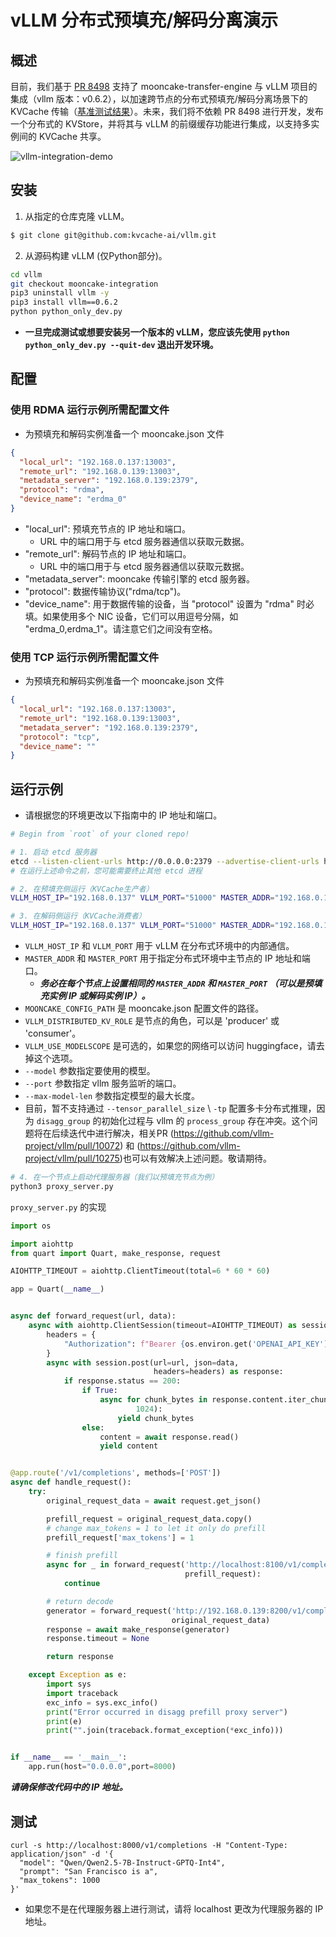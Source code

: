 # vLLM 分布式预填充/解码分离演示

## 概述
目前，我们基于 [PR 8498](https://github.com/vllm-project/vllm/pull/8498) 支持了 mooncake-transfer-engine 与 vLLM 项目的集成（vllm 版本：v0.6.2），以加速跨节点的分布式预填充/解码分离场景下的 KVCache 传输（[基准测试结果](../en/vllm_benchmark_results.md)）。未来，我们将不依赖 PR 8498 进行开发，发布一个分布式的 KVStore，并将其与 vLLM 的前缀缓存功能进行集成，以支持多实例间的 KVCache 共享。

![vllm-integration-demo](../../image/vllm-integration-demo.gif)

## 安装

1. 从指定的仓库克隆 vLLM。
```bash
$ git clone git@github.com:kvcache-ai/vllm.git
```
2. 从源码构建 vLLM (仅Python部分)。
```bash
cd vllm
git checkout mooncake-integration
pip3 uninstall vllm -y
pip3 install vllm==0.6.2
python python_only_dev.py
```
 - **一旦完成测试或想要安装另一个版本的 vLLM，您应该先使用 `python python_only_dev.py --quit-dev` 退出开发环境。**

## 配置
### 使用 RDMA 运行示例所需配置文件

- 为预填充和解码实例准备一个 mooncake.json 文件
```json
{
  "local_url": "192.168.0.137:13003",
  "remote_url": "192.168.0.139:13003",
  "metadata_server": "192.168.0.139:2379",
  "protocol": "rdma",
  "device_name": "erdma_0"
}
```
- "local_url": 预填充节点的 IP 地址和端口。
  - URL 中的端口用于与 etcd 服务器通信以获取元数据。
- "remote_url": 解码节点的 IP 地址和端口。
  - URL 中的端口用于与 etcd 服务器通信以获取元数据。
- "metadata_server": mooncake 传输引擎的 etcd 服务器。
- "protocol": 数据传输协议("rdma/tcp")。
- "device_name": 用于数据传输的设备，当 "protocol" 设置为 "rdma" 时必填。如果使用多个 NIC 设备，它们可以用逗号分隔，如 "erdma_0,erdma_1"。请注意它们之间没有空格。


### 使用 TCP 运行示例所需配置文件

- 为预填充和解码实例准备一个 mooncake.json 文件
```json
{
  "local_url": "192.168.0.137:13003",
  "remote_url": "192.168.0.139:13003",
  "metadata_server": "192.168.0.139:2379",
  "protocol": "tcp",
  "device_name": ""
}
```


## 运行示例
 - 请根据您的环境更改以下指南中的 IP 地址和端口。
```bash
# Begin from `root` of your cloned repo!

# 1. 启动 etcd 服务器
etcd --listen-client-urls http://0.0.0.0:2379 --advertise-client-urls http://localhost:2379
# 在运行上述命令之前，您可能需要终止其他 etcd 进程

# 2. 在预填充侧运行（KVCache生产者）
VLLM_HOST_IP="192.168.0.137" VLLM_PORT="51000" MASTER_ADDR="192.168.0.137" MASTER_PORT="54324" MOONCAKE_CONFIG_PATH=./mooncake.json VLLM_DISTRIBUTED_KV_ROLE=producer VLLM_USE_MODELSCOPE=True python3 -m vllm.entrypoints.openai.api_server --model Qwen/Qwen2.5-7B-Instruct-GPTQ-Int4 --port 8100 --max-model-len 10000 --gpu-memory-utilization 0.95

# 3. 在解码侧运行（KVCache消费者）
VLLM_HOST_IP="192.168.0.137" VLLM_PORT="51000" MASTER_ADDR="192.168.0.137" MASTER_PORT="54324" MOONCAKE_CONFIG_PATH=./mooncake.json VLLM_DISTRIBUTED_KV_ROLE=consumer VLLM_USE_MODELSCOPE=True python3 -m vllm.entrypoints.openai.api_server --model Qwen/Qwen2.5-7B-Instruct-GPTQ-Int4 --port 8200 --max-model-len 10000 --gpu-memory-utilization 0.95
```

- `VLLM_HOST_IP` 和 `VLLM_PORT` 用于 vLLM 在分布式环境中的内部通信。
- `MASTER_ADDR` 和 `MASTER_PORT` 用于指定分布式环境中主节点的 IP 地址和端口。
  - **_务必在每个节点上设置相同的 `MASTER_ADDR` 和 `MASTER_PORT` （可以是预填充实例 IP 或解码实例 IP）。_**
- `MOONCAKE_CONFIG_PATH` 是 mooncake.json 配置文件的路径。
- `VLLM_DISTRIBUTED_KV_ROLE` 是节点的角色，可以是 'producer' 或 'consumer'。
- `VLLM_USE_MODELSCOPE` 是可选的，如果您的网络可以访问 huggingface，请去掉这个选项。
- `--model` 参数指定要使用的模型。
- `--port` 参数指定 vllm 服务监听的端口。
- `--max-model-len` 参数指定模型的最大长度。
- 目前，暂不支持通过 `--tensor_parallel_size` \ `-tp` 配置多卡分布式推理，因为 `disagg_group` 的初始化过程与 vllm 的 `process_group` 存在冲突。这个问题将在后续迭代中进行解决，相关PR (https://github.com/vllm-project/vllm/pull/10072) 和 (https://github.com/vllm-project/vllm/pull/10275)也可以有效解决上述问题。敬请期待。
```bash
# 4. 在一个节点上启动代理服务器（我们以预填充节点为例）
python3 proxy_server.py
```
`proxy_server.py` 的实现
```python
import os

import aiohttp
from quart import Quart, make_response, request

AIOHTTP_TIMEOUT = aiohttp.ClientTimeout(total=6 * 60 * 60)

app = Quart(__name__)


async def forward_request(url, data):
    async with aiohttp.ClientSession(timeout=AIOHTTP_TIMEOUT) as session:
        headers = {
            "Authorization": f"Bearer {os.environ.get('OPENAI_API_KEY')}"
        }
        async with session.post(url=url, json=data,
                                headers=headers) as response:
            if response.status == 200:
                if True:
                    async for chunk_bytes in response.content.iter_chunked(
                            1024):
                        yield chunk_bytes
                else:
                    content = await response.read()
                    yield content


@app.route('/v1/completions', methods=['POST'])
async def handle_request():
    try:
        original_request_data = await request.get_json()

        prefill_request = original_request_data.copy()
        # change max_tokens = 1 to let it only do prefill
        prefill_request['max_tokens'] = 1

        # finish prefill
        async for _ in forward_request('http://localhost:8100/v1/completions',
                                       prefill_request):
            continue

        # return decode
        generator = forward_request('http://192.168.0.139:8200/v1/completions', # Be sure to change the IP address for your machine
                                    original_request_data)
        response = await make_response(generator)
        response.timeout = None

        return response

    except Exception as e:
        import sys
        import traceback
        exc_info = sys.exc_info()
        print("Error occurred in disagg prefill proxy server")
        print(e)
        print("".join(traceback.format_exception(*exc_info)))


if __name__ == '__main__':
    app.run(host="0.0.0.0",port=8000)
```

**_请确保修改代码中的 IP 地址。_**


## 测试
```
curl -s http://localhost:8000/v1/completions -H "Content-Type: application/json" -d '{
  "model": "Qwen/Qwen2.5-7B-Instruct-GPTQ-Int4",
  "prompt": "San Francisco is a",
  "max_tokens": 1000
}'
```
- 如果您不是在代理服务器上进行测试，请将 localhost 更改为代理服务器的 IP 地址。
